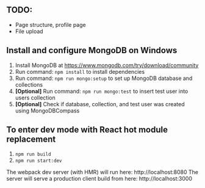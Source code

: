 ## TODO:
* Page structure, profile page
* File upload

## Install and configure MongoDB on Windows
1. Install MongoDB at https://www.mongodb.com/try/download/community
2. Run command: `npm install` to install dependencies
3. Run command: `npm run mongo:setup` to set up MongoDB database and collections
4. **[Optional]** Run command: `npm run mongo:test` to insert test user into users collection
5. **[Optional]** Check if database, collection, and test user was created using MongoDBCompass

## To enter dev mode with React hot module replacement
1. `npm run build`
1. `npm run start:dev`

The webpack dev server (with HMR) will run here: http://localhost:8080
The server will serve a production client build from here: http://localhost:3000